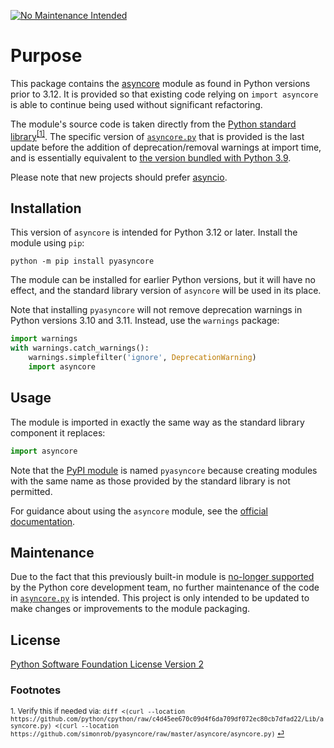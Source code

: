 [![No Maintenance Intended](http://unmaintained.tech/badge.svg)](http://unmaintained.tech/)

# Purpose
This package contains the [asyncore](https://docs.python.org/3.11/library/asyncore.html) module as found in Python versions prior to 3.12.
It is provided so that existing code relying on `import asyncore` is able to continue being used without significant refactoring.

The module's source code is taken directly from the [Python standard library](https://github.com/python/cpython/blob/c4d45ee670c09d4f6da709df072ec80cb7dfad22/Lib/asyncore.py)<sup id="a1">[[1]](#f1)</sup>.
The specific version of [`asyncore.py`](https://github.com/simonrob/pyasyncore/blob/master/asyncore/asyncore.py) that is provided is the last update before the addition of deprecation/removal warnings at import time, and is essentially equivalent to [the version bundled with Python 3.9](https://github.com/python/cpython/blob/3.9/Lib/asyncore.py).

Please note that new projects should prefer [asyncio](https://docs.python.org/3/library/asyncio.html).


## Installation
This version of `asyncore` is intended for Python 3.12 or later. Install the module using `pip`:
```shell
python -m pip install pyasyncore
```

The module can be installed for earlier Python versions, but it will have no effect, and the standard library version of `asyncore` will be used in its place.

Note that installing `pyasyncore` will not remove deprecation warnings in Python versions 3.10 and 3.11.
Instead, use the `warnings` package:
```python
import warnings
with warnings.catch_warnings():
    warnings.simplefilter('ignore', DeprecationWarning)
    import asyncore
```


## Usage
The module is imported in exactly the same way as the standard library component it replaces:
```python
import asyncore
```

Note that the [PyPI module](https://pypi.org/project/pyasyncore/) is named `pyasyncore` because creating modules with the same name as those provided by the standard library is not permitted.

For guidance about using the `asyncore` module, see the [official documentation](https://docs.python.org/3.11/library/asyncore.html).


## Maintenance
Due to the fact that this previously built-in module is [no-longer supported](https://peps.python.org/pep-0594/) by the Python core development team, no further maintenance of the code in [`asyncore.py`](https://github.com/simonrob/pyasyncore/blob/master/asyncore/asyncore.py) is intended.
This project is only intended to be updated to make changes or improvements to the module packaging.


## License
[Python Software Foundation License Version 2](LICENSE)


### Footnotes
<sub id="f1">1. Verify this if needed via: `diff <(curl --location https://github.com/python/cpython/raw/c4d45ee670c09d4f6da709df072ec80cb7dfad22/Lib/asyncore.py) <(curl --location https://github.com/simonrob/pyasyncore/raw/master/asyncore/asyncore.py)` [⏎](#a1)</sub>
